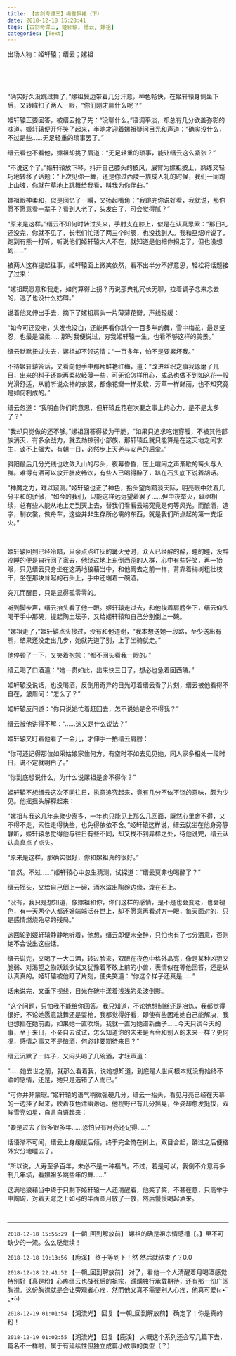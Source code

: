 ```yaml
---
title: 【古剑奇谭三】梅雪飘裙（下）
date: 2018-12-18 15:28:41
tags: [古剑奇谭三, 姬轩辕, 缙云, 嫘祖]
categories: [Text]
---
```


<p>出场人物：姬轩辕；缙云；嫘祖</p> 
<p>&nbsp;</p> 
<p>&nbsp;</p> 
<p>“确实好久没跳过舞了，”嫘祖鬓边带着几分汗意，神色畅快，在姬轩辕身侧坐下后，又转眸扫了两人一眼，“你们刚才聊什么呢？”</p> 
<p>姬轩辕正要回答，被缙云抢了先：“没聊什么。”语调平淡，却总有几分欲盖弥彰的味道。姬轩辕便开怀笑了起来，半晌才迎着嫘祖疑问目光和声道：“确实没什么，不过是些……无足轻重的琐事罢了。”</p> 
<p>缙云看也不看他，嫘祖却挑了眉道：“无足轻重的琐事，能让缙云这么紧张？”</p> 
<p>“不说这个了。”姬轩辕放下琴，抖开自己膝头的披风，展臂为嫘祖披上，熟练又轻巧地转移了话题：“上次见你一舞，还是你过西陵一族成人礼的时候，我们一同跑上山坡，你就在草地上跳舞给我看，叫我为你伴曲。”</p> 
<p>嫘祖眼神柔和，似是回忆了一瞬，又扬起嘴角：“我跳完你说好看，我就说，那你愿不愿意看一辈子？看到人老了，头发白了，可会觉得腻？”</p> 
<p>“原来是这样。”缙云不知何时转过头来，手肘支在膝上，似是在认真思索：“那日礼还没完，你就不见了，长老们忙活了两三个时辰，也没找到人。我和巫炤听说了，跑到有熊一打听，听说他们姬轩辕大人不在，就知道是他把你拐走了，但也没想到……”</p> 
<p>被两人这样提起往事，姬轩辕面上微笑依然，看不出半分不好意思，轻松将话题接了过来：</p> 
<p>“嫘祖既愿意和我走，如何算得上拐？再说那典礼冗长无聊，拉着调子念来念去的，逃了也没什么妨碍。”</p> 
<p>说着他又伸出手去，摘下了嫘祖肩头一片薄薄花瓣，声线轻缓：</p> 
<p>“如今可还没老，头发也没白，还能再看你跳个一百多年的舞，雪中梅花，最是坚忍，也最是温柔……那时我便说过，穷我姬轩辕一生，也看不够这样的美景。”</p> 
<p>缙云默默扭过头去，嫘祖却不领这情：“一百多年，怕不是要累坏我。”</p> 
<p>不待姬轩辕答话，又看向他手中那片鲜艳红梅，道：“改进丝织之事我琢磨了几日，出来的料子还能再柔软轻薄一些，可无论怎样用心，成品也做不到如这花一般光滑舒适，从前听说众神的衣裳，都像花瓣一样柔软，芳草一样鲜丽，也不知究竟是如何制成的。”</p> 
<p>缙云忽道：“我明白你们的意思，但轩辕丘花在次要之事上的心力，是不是太多了？”</p> 
<p>“我却只觉做的还不够。”嫘祖回答得极为干脆，“如果只追求吃饱穿暖，不被其他部族消灭，有多余战力，就去劫掠弱小部族，那轩辕丘就只能算是在这天地之间求生，谈不上强大，有朝一日，必然步上天尧与安邑的后尘。”</p> 
<p>斜阳最后几分光线也收敛入山的尽头，夜幕昏昏，压上喧闹之声渐歇的篝火与人群。难得有酒可以放开肚皮畅饮，有些人已喝得醉了，趴在石头底下说着胡话。</p> 
<p>“神魔之力，难以窥测。”姬轩辕也正了神色，抬头望向黯淡天际，明亮眼中敛着几分平和的骄傲，“如今的我们，只能这样远远望着罢了……但中夜举火，延绵相续，总有些人能从地上走到天上去，替我们看看云端究竟是何等风光。而酿酒，造字，制衣裳，做舟车，这些并非生存所必需的东西，就是我们所点起的第一支炬火。”</p> 
<p>&nbsp;</p> 
<p>姬轩辕回到已经冷暗，只余点点红灰的篝火旁时，众人已经醉的醉，睡的睡，没醉没睡的便是自行回了家去，他绕过地上东倒西歪的人群，心中有些好笑，再一抬眼，只见缙云只身坐在这满地狼藉当中，和他离去之前一样，背靠着梅树粗壮枝干，坐在那块耸起的石头上，手中还端着一碗酒。</p> 
<p>突兀而醒目，只是显得孤零零的。</p> 
<p>听到脚步声，缙云抬头看了他一眼。姬轩辕走过去，和他挨着肩膀坐下，缙云仰头喝干手中那碗，提起陶土坛子，又给姬轩辕和自己分别倒上一碗。</p> 
<p>“嫘祖走了，”姬轩辕点头接过，没有和他道谢，“我本想送她一段路，至少送出有熊，结果还没走出几步，她就先道了别，上了坐骑就走。”</p> 
<p>他停顿了一下，又笑着抱怨：“都不回头看我一眼的。”</p> 
<p>缙云喝了口酒道：“她一贯如此，出来快三日了，想必也急着回西陵。”</p> 
<p>姬轩辕没说话，也没喝酒，反倒用奇异的目光盯着缙云看了片刻，缙云被他看得不自在，皱眉问：“怎么了？”</p> 
<p>姬轩辕反问道：“你只说她忙着赶回去，怎不说她是舍不得我？”</p> 
<p>缙云被他讲得不解：“……这又是什么说法？”</p> 
<p>姬轩辕又盯着他看了一会儿，才伸手一拍缙云肩膀：</p> 
<p>“你可还记得那位如采姑娘家住何方，有空时不如去见见她，同人家多相处一段时日，说不定就明白了。”</p> 
<p>“你到底想说什么，为什么说嫘祖是舍不得你？”</p> 
<p>姬轩辕不想缙云这次不同往日，执意追究起来，竟有几分不依不饶的意味，颇为少见。他摇摇头解释起来：</p> 
<p>“嫘祖与我这几年来聚少离多，一年也只能见上那么几回面，既然心里舍不得，又不得不走，索性走得快些，也免得依依不舍。”姬轩辕这样说，缙云就坐在他身旁静静听，姬轩辕总觉得他与往日有些不同，却又找不到异样之处，待他说完，缙云认认真真点了点头。</p> 
<p>“原来是这样，那确实很好，你和嫘祖真的很好。”</p> 
<p>“自然。不过……”姬轩辕心中忽生猜测，试探道：“缙云莫非也喝醉了？”</p> 
<p>缙云摇头，又给自己倒上一碗，酒水溢出陶碗边缘，泼在石上。</p> 
<p>“没有，我只是想知道，像嫘祖和你，你们这样的感情，是不是也会变老，也会褪色，有一天两个人都还好端端活在世上，却不愿意再看对方一眼，每天面对的，只是感情燃烧殆尽的残局。”</p> 
<p>这回轮到姬轩辕静静地听着，他想，缙云即便未全醉，只怕也有了七分酒意，否则绝不会说出这些话。</p> 
<p>缙云说完，又喝了一大口酒，转过脸来，双眼在夜色中格外晶亮，像是某种凶狠又脆弱、对渴望之物跃跃欲试又犹豫着不敢上前的小兽，表情似在等他回答，还是认认真真的。姬轩辕被他盯了片刻，便失笑道：“你这个样子还真是……”</p> 
<p>话未说完，又垂下视线，目光在碗中漾着浅浅的柔波倒影。</p> 
<p>“这个问题，只怕我不能给你回答。我只知道，不论她想制丝还是冶炼，我都觉得很好，不论她愿意跳舞还是耍枪，我都觉得好看，即使有些困难她自己能解决，我也想挡在她前面，如果她一直吹埙，我就一直为她谱新曲子……今天只谈今天的事，至于来日，不亲自去试试，怎么知道你的未来是否会和别人的未来一样？更何况，感情之事又不是酿酒，何必非要期待来日？”</p> 
<p>缙云沉默了一阵子，又闷头喝了几碗酒，才轻声道：</p> 
<p>“……她去世之前，就那么看着我，说她想知道，到底是人世间根本就没有始终不渝的感情，还是，她只是选错了人而已。”</p> 
<p>“可你并非蒙琚。”姬轩辕的语气稍微强硬几分，缙云一抬头，看见月亮已经在天幕的一边挂了起来，映着夜色清幽渺远。他视野已有几分摇晃，坐姿却愈发挺拔，双眸雪亮如星，自言自语起来：</p> 
<p>“要是过去了很多很多年……恐怕只有月亮还记得……”</p> 
<p>话语渐不可闻，缙云上身缓缓后倾，终于完全倚在树上，双目合起，醉过之后便格外安分地睡去了。</p> 
<p>“所以说，人寿至多百年，未必不是一种福气。不过，若是可以，我倒不介意再多制几年埙，看嫘祖多跳些年的舞……”</p> 
<p>这满地狼藉当中终于只剩下姬轩辕一人还清醒着，他笑了笑，不甚在意，只高举手中陶碗，对着天穹之上如弓的半面圆月敬了一敬，然后慢慢喝起酒来。</p> 
<p>&nbsp;</p>

<!-- more -->

---

`2018-12-18 15:55:29` 【一朝\_回到解放前】 嫘祖的确是祖宗情感槽【。】里不可缺少的一流。么么哒继续！

`2018-12-18 19:13:56` 【鹿溪】 终于等到下！然 然后就结束了？0.0

`2018-12-18 22:41:52` 【一朝\_回到解放前】 对了，看他一个人清醒着月喝酒感觉特别好【真是粉】心疼缙云也战死后的祖宗，踽踽独行承载期待，还有那一份广阔胸襟。这份胸襟就是会让旁观者心疼，然而他又真不需要别人心疼，他真可爱(๐•̆ ·̭ •̆๐)

`2018-12-19 01:01:54` 【溯流光】 回复【一朝\_回到解放前】 确定了！你是真的粉！

`2018-12-19 01:02:55` 【溯流光】 回复【鹿溪】 大概这个系列还会写几篇下去，篇名不一样啦，属于有延续性但独立成篇小故事的类型（？）

